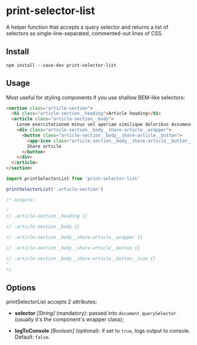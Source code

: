# print-selector-list

A helper function that accepts a query selector and returns a list of
selectors as single-line-separated, commented-out lines of CSS. 

## Install

```
npm install --save-dev print-selector-list
```

## Usage

Most useful for styling components if you use shallow BEM-like selectors:

```html
<section class="article-section">
  <h1 class="article-section__heading">Article heading</h1>
  <article class="article-section__body">
    Lorem exercitationem minus vel aperiam similique doloribus Assumenda nostrum quasi labore voluptatum veniam esse Exercitationem laborum eaque ex doloremque temporibus delectus Quibusdam voluptatem aut officia ab laudantium, doloribus dolore quod.
    <div class="article-section__body__share-article__wrapper">
      <button class="article-section__body__share-article__button">
        <app-icon class="article-section__body__share-article__button__icon"/>
        Share article
      </button>
    </div>
  </article>
</section>
```

```javascript
import printSelectorList from 'print-selector-list'

printSelectorList('.article-section')

/* outputs:
 
"
// .article-section__heading {}

// .article-section__body {}

// .article-section__body__share-article__wrapper {}

// .article-section__body__share-article__button {}

// .article-section__body__share-article__button__icon {}
"
*/
```

## Options

printSelectorList accepts 2 attributes:

- **selector** *\[String\]* (mandatory): passed into `document.querySelector` (usually it's the component's wrapper class);

- **logToConsole** *\[Boolean\]* (optional): if set to `true`, logs output to console. Default: `false`.
